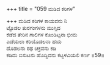+++
title = "059 ಮಡಿದ ಕರಿಗಳ"

+++
ಮಡಿದ ಕರಿಗಳ ಕಾಯವನು ನಿ  
ಟ್ಟೊಡಲ ತುರಗಂಗಳನು ಮುಗ್ಗಿದ  
ಕೆಡೆದ ತೇರಿನ ಗಾಲಿಗಳ ಕೊಂಡಿಟ್ಟನಾ ಭೀಮ  
ಎಡೆಯಲಾ ಕರಿಯೊಡಲನಾ ಹಯ  
ದೊಡಲನಾ ರಥ ಚಕ್ರವನು ಕಡಿ  
ಕಡಿದು ಬಿಸುಟನು ಹೊದ್ದಿದನು ಕಟ್ಟಳವಿಯಲಿ ಕರ್ಣ    ॥59॥